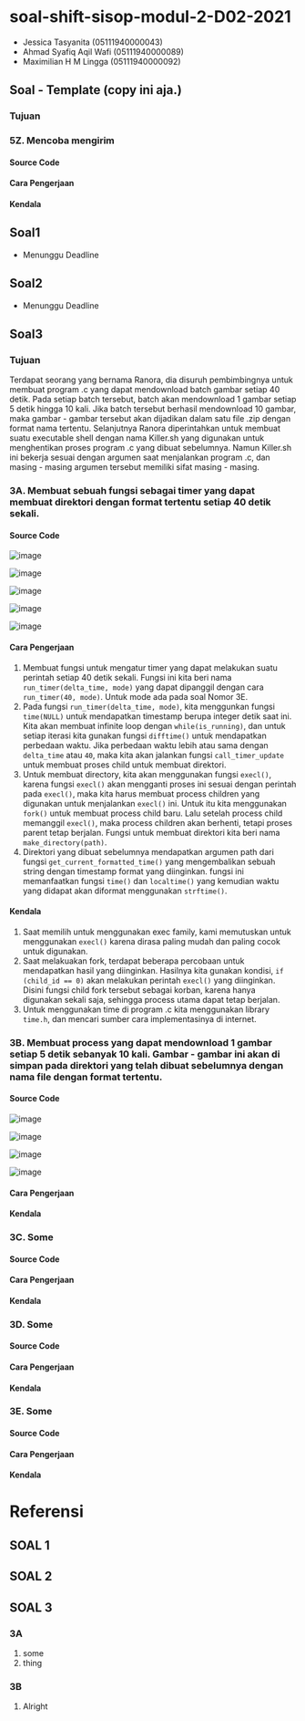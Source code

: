 # soal-shift-sisop-modul-2-D02-2021
- Jessica Tasyanita (05111940000043)
- Ahmad Syafiq Aqil Wafi (05111940000089)
- Maximilian H M Lingga (05111940000092)

## Soal - Template (copy ini aja.)
### Tujuan
### 5Z. Mencoba mengirim
#### Source Code
#### Cara Pengerjaan
#### Kendala

## Soal1
- Menunggu Deadline

## Soal2
- Menunggu Deadline

## Soal3
### Tujuan
Terdapat seorang yang bernama Ranora, dia disuruh pembimbingnya untuk membuat program .c yang dapat mendownload batch gambar setiap 40 detik. Pada setiap batch tersebut, batch akan mendownload 1 gambar setiap 5 detik hingga 10 kali. Jika batch tersebut berhasil mendownload 10 gambar, maka gambar - gambar tersebut akan dijadikan dalam satu file .zip dengan format nama tertentu. Selanjutnya Ranora diperintahkan untuk membuat suatu executable shell dengan nama Killer.sh yang digunakan untuk menghentikan proses program .c yang dibuat sebelumnya. Namun Killer.sh ini bekerja sesuai dengan argumen saat menjalankan program .c, dan masing - masing argumen tersebut memiliki sifat masing - masing.

### 3A. Membuat sebuah fungsi sebagai timer yang dapat membuat direktori dengan format tertentu setiap 40 detik sekali.
#### Source Code
![image](https://user-images.githubusercontent.com/16128257/114737660-6ff31900-9d71-11eb-8511-49196f9a6e84.png)

![image](https://user-images.githubusercontent.com/16128257/114737781-8bf6ba80-9d71-11eb-9133-bdb7ca7ca688.png)

![image](https://user-images.githubusercontent.com/16128257/114737916-acbf1000-9d71-11eb-9ec7-ccef02e9bff5.png)

![image](https://user-images.githubusercontent.com/16128257/114737856-9f098a80-9d71-11eb-8ee8-e204219600e6.png)

![image](https://user-images.githubusercontent.com/16128257/114738001-bf394980-9d71-11eb-8149-76f4b06124a9.png)


#### Cara Pengerjaan
1. Membuat fungsi untuk mengatur timer yang dapat melakukan suatu perintah setiap 40 detik sekali. Fungsi ini kita beri nama `run_timer(delta_time, mode)` yang dapat dipanggil dengan cara `run_timer(40, mode)`. Untuk mode ada pada soal Nomor 3E.
2. Pada fungsi `run_timer(delta_time, mode)`, kita menggunkan fungsi `time(NULL)` untuk mendapatkan timestamp berupa integer detik saat ini. Kita akan membuat infinite loop dengan `while(is_running)`, dan untuk setiap iterasi kita gunakan fungsi `difftime()` untuk mendapatkan perbedaan waktu. Jika perbedaan waktu lebih atau sama dengan `delta_time` atau `40`, maka kita akan jalankan fungsi `call_timer_update` untuk membuat proses child untuk membuat direktori.
3. Untuk membuat directory, kita akan menggunakan fungsi `execl()`, karena fungsi `execl()` akan mengganti proses ini sesuai dengan perintah pada `execl()`, maka kita harus membuat process children yang digunakan untuk menjalankan `execl()` ini. Untuk itu kita menggunakan `fork()` untuk membuat process child baru. Lalu setelah process child memanggil `execl()`, maka process children akan berhenti, tetapi proses parent tetap berjalan. Fungsi untuk membuat direktori kita beri nama `make_directory(path)`.
4. Direktori yang dibuat sebelumnya mendapatkan argumen path dari fungsi `get_current_formatted_time()` yang mengembalikan sebuah string dengan timestamp format yang diinginkan. fungsi ini memanfaatkan fungsi `time()` dan `localtime()` yang kemudian waktu yang didapat akan diformat menggunakan `strftime()`.

#### Kendala
1. Saat memilih untuk menggunakan exec family, kami memutuskan untuk menggunakan `execl()` karena dirasa paling mudah dan paling cocok untuk digunakan.
2. Saat melakuakan fork, terdapat beberapa percobaan untuk mendapatkan hasil yang diinginkan. Hasilnya kita gunakan kondisi, `if (child_id == 0)` akan melakukan perintah `execl()` yang diinginkan. Disini fungsi child fork tersebut sebagai korban, karena hanya digunakan sekali saja, sehingga process utama dapat tetap berjalan.
3. Untuk menggunakan time di program .c kita menggunakan library `time.h`, dan mencari sumber cara implementasinya di internet.

### 3B. Membuat process yang dapat mendownload 1 gambar setiap 5 detik sebanyak 10 kali. Gambar - gambar ini akan di simpan pada direktori yang telah dibuat sebelumnya dengan nama file dengan format tertentu. 
#### Source Code
![image](https://user-images.githubusercontent.com/16128257/114743585-04ac4580-9d77-11eb-8ea5-b55533ba009c.png)

![image](https://user-images.githubusercontent.com/16128257/114743671-18f04280-9d77-11eb-828a-c49c701661da.png)

![image](https://user-images.githubusercontent.com/16128257/114743840-42a96980-9d77-11eb-9662-e4a66c042f3a.png)

![image](https://user-images.githubusercontent.com/16128257/114743891-4ccb6800-9d77-11eb-9ed2-5b64f3e46c64.png)

#### Cara Pengerjaan
#### Kendala

### 3C. Some
#### Source Code
#### Cara Pengerjaan
#### Kendala

### 3D. Some
#### Source Code
#### Cara Pengerjaan
#### Kendala

### 3E. Some
#### Source Code
#### Cara Pengerjaan
#### Kendala

# Referensi
## SOAL 1
## SOAL 2
## SOAL 3
### 3A
1. some
2. thing
### 3B
1. Alright

